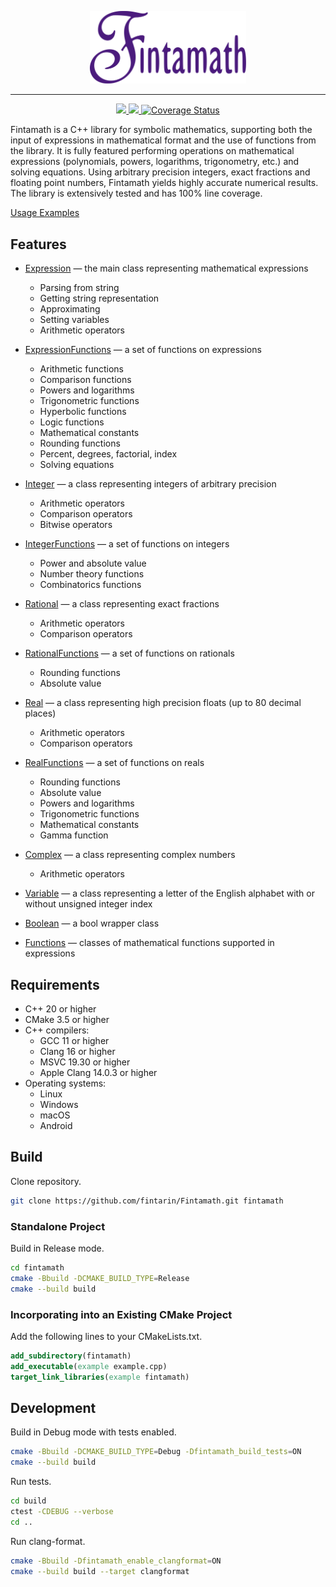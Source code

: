 <p align="center">
  <img src="./docs/images/logo.svg" alt="drawing" width="250"/>
</p>

---

<p align="center">
  <a href="https://github.com/fintarin/Fintamath/actions/workflows/build.yml">
    <img src="https://github.com/fintarin/Fintamath/actions/workflows/build.yml/badge.svg"/>
  </a>
  <a href="https://sonarcloud.io/summary/new_code?id=fintarin_Fintamath">
    <img src="https://sonarcloud.io/api/project_badges/measure?project=fintarin_Fintamath&metric=alert_status"/>
  </a>
  <a href='https://coveralls.io/github/fintarin/Fintamath'>
    <img src='https://coveralls.io/repos/github/fintarin/Fintamath/badge.svg?branch=master' alt='Coverage Status' />
  </a>
</p>

Fintamath is a C++ library for symbolic mathematics, supporting both the input of expressions in mathematical format and the use of functions from the library. It is fully featured performing operations on mathematical expressions (polynomials, powers, logarithms, trigonometry, etc.) and solving equations. Using arbitrary precision integers, exact fractions and floating point numbers, Fintamath yields highly accurate numerical results. The library is extensively tested and has 100% line coverage.

[Usage Examples](tests/src/FintamathTests.cpp)

## Features

* [Expression](https://github.com/fintarin/Fintamath/blob/master/include/fintamath/expressions/Expression.hpp) — the main class representing mathematical expressions
  * Parsing from string
  * Getting string representation
  * Approximating
  * Setting variables
  * Arithmetic operators

* [ExpressionFunctions](https://github.com/fintarin/Fintamath/blob/master/include/fintamath/expressions/ExpressionFunctions.hpp) — a set of functions on expressions
  * Arithmetic functions
  * Comparison functions
  * Powers and logarithms
  * Trigonometric functions
  * Hyperbolic functions
  * Logic functions
  * Mathematical constants
  * Rounding functions
  * Percent, degrees, factorial, index
  * Solving equations

* [Integer](https://github.com/fintarin/Fintamath/blob/master/include/fintamath/numbers/Integer.hpp) — a class representing integers of arbitrary precision
  * Arithmetic operators
  * Comparison operators
  * Bitwise operators

* [IntegerFunctions](https://github.com/fintarin/Fintamath/blob/master/include/fintamath/numbers/IntegerFunctions.hpp) — a set of functions on integers
  * Power and absolute value
  * Number theory functions
  * Combinatorics functions

* [Rational](https://github.com/fintarin/Fintamath/blob/master/include/fintamath/numbers/Rational.hpp) — a class representing exact fractions
  * Arithmetic operators
  * Comparison operators

* [RationalFunctions](https://github.com/fintarin/Fintamath/blob/master/include/fintamath/numbers/RationalFunctions.hpp) — a set of functions on rationals
  * Rounding functions
  * Absolute value

* [Real](https://github.com/fintarin/Fintamath/blob/master/include/fintamath/numbers/Real.hpp) — a class representing high precision floats (up to 80 decimal places)
  * Arithmetic operators
  * Comparison operators

* [RealFunctions](https://github.com/fintarin/Fintamath/blob/master/include/fintamath/numbers/RealFunctions.hpp) — a set of functions on reals
  * Rounding functions
  * Absolute value
  * Powers and logarithms
  * Trigonometric functions
  * Mathematical constants
  * Gamma function

* [Complex](https://github.com/fintarin/Fintamath/blob/master/include/fintamath/numbers/Complex.hpp) — a class representing complex numbers
  * Arithmetic operators

* [Variable](https://github.com/fintarin/Fintamath/blob/master/include/fintamath/literals/Variable.hpp) — a class representing a letter of the English alphabet with or without unsigned integer index

* [Boolean](https://github.com/fintarin/Fintamath/blob/master/include/fintamath/literals/Boolean.hpp) — a bool wrapper class

* [Functions](https://github.com/fintarin/Fintamath/tree/master/include/fintamath/functions) — classes of mathematical functions supported in expressions

## Requirements

* C++ 20 or higher
* CMake 3.5 or higher
* C++ compilers:
  * GCC 11 or higher
  * Clang 16 or higher
  * MSVC 19.30  or higher
  * Apple Clang 14.0.3 or higher
* Operating systems:
  * Linux
  * Windows
  * macOS
  * Android

## Build

Clone repository.

```sh
git clone https://github.com/fintarin/Fintamath.git fintamath
```

### Standalone Project

Build in Release mode.

```sh
cd fintamath
cmake -Bbuild -DCMAKE_BUILD_TYPE=Release
cmake --build build
```

### Incorporating into an Existing CMake Project

Add the following lines to your CMakeLists.txt.

```cmake
add_subdirectory(fintamath)
add_executable(example example.cpp)
target_link_libraries(example fintamath)
```

## Development

Build in Debug mode with tests enabled.

```sh
cmake -Bbuild -DCMAKE_BUILD_TYPE=Debug -Dfintamath_build_tests=ON
cmake --build build
```

Run tests.

```sh
cd build
ctest -CDEBUG --verbose
cd ..
```

Run clang-format.

```sh
cmake -Bbuild -Dfintamath_enable_clangformat=ON
cmake --build build --target clangformat
```
